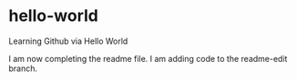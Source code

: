 hello-world
===========

Learning Github via Hello World

I am now completing the readme file.
I am adding code to the readme-edit branch.
